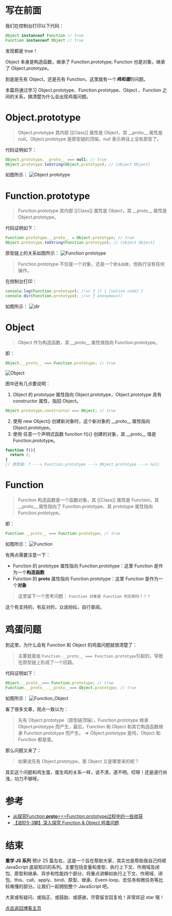 # 写在前面
我们在控制台打印以下代码：
```js
Object instanceof Function // true
Function instanceof Object // true
```
发现都是 true！

Object 本身是构造函数，继承了 Function.prototype; Function 也是对象，继承了 Object.prototype。


到底是先有 Object，还是先有 Function，这里就有一个***鸡和蛋***的问题。

本篇将通过学习 Object.prototype、Function.prototype、Object 、Function 之间的关系，搞清楚为什么会出现鸡蛋问题。


# Object.prototype
> Object.prototype 其内部 [[Class]] 属性是 Object，其 \_\_proto_\_ 属性是 null。Object.prototype 是原型链的顶端，null 表示再往上没有原型了。

代码证明如下：
```js
Object.prototype.__proto__ === null; // true
Object.prototype.toString(Object.prototype); // [object Object]
```

如图所示：
![Object prototype](https://user-images.githubusercontent.com/22387652/62867555-1dfd2300-bd46-11e9-921d-93b444438441.png)



# Function.prototype
> Function.prototype 其内部 [[Class]] 属性是 Object，其 \_\_proto_\_ 属性是 Object.prototype。

代码证明如下：
```js
Function.prototype.__proto__ = Object.prototype; // true
Object.prototype.toString(Function.prototype); // [object Object] 
```
原型链上的关系如图所示：
![Function prototype](https://user-images.githubusercontent.com/22387652/62867570-281f2180-bd46-11e9-9882-d873e584fa8e.png)


> Function.prototype 不仅是一个对象，还是一个`匿名函数`，但执行没有任何操作。

在控制台打印：
```js
console.log(Function.prototype); //=> ƒ () { [native code] }
console.dir(Function.prototype); //=> ƒ anonymous() 
```
如图所示：
![dir](https://user-images.githubusercontent.com/22387652/62867586-2fdec600-bd46-11e9-8c67-913b935f4f59.png)




# Object
> Object 作为构造函数，其 \_\_proto_\_ 属性值指向 Function.prototype。

即：
```js
Object.__proto__ === Function.prototype; // true
```
![Object](https://user-images.githubusercontent.com/22387652/62913693-bbe10400-bdbf-11e9-9fcb-92076170e768.png)


图中还有几点要说明：
1. Object 的 prototype 属性指向 Object.prototype，Object.prototype 具有 constructor 属性，指回 Object。
```js
Object.prototype.constructor === Object; // true
```
2. 使用 new Object() 创建新对象时，这个新对象的 \_\_proto_\_  属性指向 Object.prototype。
3. 使用 任意一个声明式函数 function f(){} 创建的对象，其 \_\_proto_\_ 值是 Function.prototype。
```js
function f(){
  return 2;
}
// 原型链: f ---> Function.prototype ---> Object.prototype ---> null
```


# Function
> Function 构造函数是一个函数对象，其 [[Class]] 属性是 Function，其 \_\_proto_\_ 属性指向了 Function.prototype，其 prototype 属性指向 Function.prototype。

即：
```js
Function.__proto__ === Function.prototype; // true
```
如图所示：
![Function](https://user-images.githubusercontent.com/22387652/62913648-889e7500-bdbf-11e9-8ad4-e27320702007.png)


有两点需要注意一下：
- Function 的 prototype 属性指向 Function.prototype：这里 Function 是作为一个**构造函数**
- Function 的 __proto__ 属性指向 Function.prototype：这里 Function 是作为一个**对象**

> 这里留下一个思考问题：
> `Function 对象是 Function 的实例吗？？？`

这个有支持的，有反对的，众说纷纭，自行查阅。



# 鸡蛋问题
到这里，为什么会有 Function 和 Object 的鸡蛋问题就很清楚了：
> 主要就是由  `Function.__proto__ === Function.prototype`引起的，导致在原型链上形成了一个回路。

代码证明如下：
```js
Object.__proto__=== Function.prototype; // true
Function.__proto__.__proto__=== Object.prototype; // true
```

如图所示：
![Function_Object](https://user-images.githubusercontent.com/22387652/62913614-67d61f80-bdbf-11e9-987f-d14fe3e9fee2.png)





看了很多文章，观点一致以为：
> 先有 Object.prototype（原型链顶端），Function.prototype 继承 Object.prototype 而产生，最后，Function 和 Object 和其它构造函数继承 Function.prototype 而产生。
=> Object.prototype 是鸡，Object 和 Function 都是蛋。

那么问题又来了：
> 如果说先有 Object.prototype，那 Object 又是哪里来的呢？


其实这个问题和鸡生蛋，蛋生鸡的关系一样，说不清，道不明。哎呀！还是道行尚浅，功力不够呀。



# 参考
- [从探究Function.__proto__===Function.prototype过程中的一些收获](https://github.com/jawil/blog/issues/13)
- [【进阶5-3期】深入探究 Function & Object 鸡蛋问题](https://github.com/yygmind/blog/issues/35)



# 结束
**重学 JS 系列** 预计 25 篇左右，这是一个旨在帮助大家，其实也是帮助我自己捋顺 JavaScript 底层知识的系列。主要包括变量和类型、执行上下文、作用域及闭包、原型和继承、异步和性能四个部分，将重点讲解如执行上下文、作用域、闭包、this、call、apply、bind、原型、继承、Event-loop、宏任务和微任务等比较难懂的部分。让我们一起拥抱整个 JavaScript 吧。

大家或有疑问、或指正、或鼓励、或感谢，尽管留言回复哈！非常欢迎 star 哦！

[点击返回博客主页](https://github.com/cxh0224/blog)










